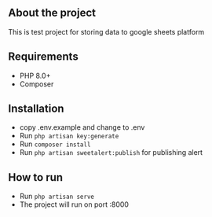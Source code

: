## About the project
This is test project for storing data to google sheets platform

## Requirements
- PHP 8.0+
- Composer

## Installation
- copy .env.example and change to .env
- Run `php artisan key:generate`
- Run `composer install`
- Run `php artisan sweetalert:publish` for publishing alert 

## How to run
- Run `php artisan serve`
- The project will run on port :8000
